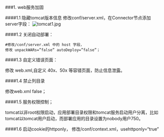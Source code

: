 ###1. web服务加固

####1.1 隐藏tomcat版本信息
修改conf/server.xml，在Connector节点添加server字段：
![tomcat1.jpg](https://upload-images.jianshu.io/upload_images/7062380-2c2d71871bf8f429.jpg?imageMogr2/auto-orient/strip%7CimageView2/2/w/800)

####1.2 关闭自动部署：
```
#修改/conf/server.xml 中的 host 字段，
修改 unpackWARs=”false” autoDeploy=”false”；
```
####1.3 自定义错误页面：

修改 web.xml,自定义 40x、50x 等容错页面，防止信息泄露。

####1.4 禁止列目录

修改web.xml false；

####1.5 服务权限控制；

tomcat以非root权限启动，应用部署目录权限和tomcat服务启动用户分离，比如tomcat以tomcat用户启动，而部署应用的目录设置为nobody用户750。

####1.6 启动cookie的httponly，
修改/conf/context.xml，usehttponly=“true”
